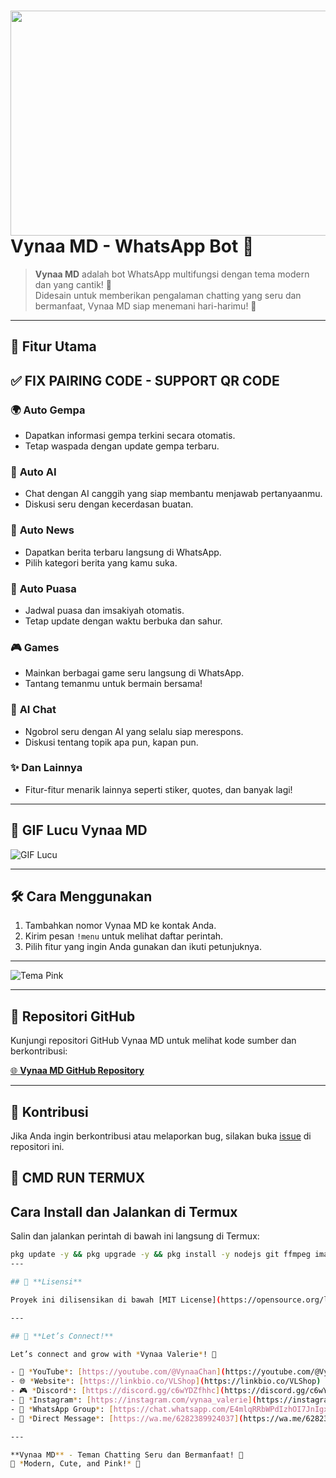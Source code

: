 # <img src="https://files.catbox.moe/ejlhec.jpg" width="640" height="360" /> Vynaa MD - WhatsApp Bot 🤖

> **Vynaa MD** adalah bot WhatsApp multifungsi dengan tema modern dan yang cantik! 🌸  
> Didesain untuk memberikan pengalaman chatting yang seru dan bermanfaat, Vynaa MD siap menemani hari-harimu! 💖

---

## 🌟 **Fitur Utama**

## ✅ FIX PAIRING CODE - SUPPORT QR CODE 

### 🌍 **Auto Gempa**
   - Dapatkan informasi gempa terkini secara otomatis.
   - Tetap waspada dengan update gempa terbaru.

### 🤖 **Auto AI**
   - Chat dengan AI canggih yang siap membantu menjawab pertanyaanmu.
   - Diskusi seru dengan kecerdasan buatan.

### 📰 **Auto News**
   - Dapatkan berita terbaru langsung di WhatsApp.
   - Pilih kategori berita yang kamu suka.

### 🕌 **Auto Puasa**
   - Jadwal puasa dan imsakiyah otomatis.
   - Tetap update dengan waktu berbuka dan sahur.

### 🎮 **Games**
   - Mainkan berbagai game seru langsung di WhatsApp.
   - Tantang temanmu untuk bermain bersama!

### 💬 **AI Chat**
   - Ngobrol seru dengan AI yang selalu siap merespons.
   - Diskusi tentang topik apa pun, kapan pun.

### ✨ **Dan Lainnya**
   - Fitur-fitur menarik lainnya seperti stiker, quotes, dan banyak lagi!

---

## 🎀 **GIF Lucu Vynaa MD**

![GIF Lucu](https://files.catbox.moe/5jvw1w.jpg)

---

## 🛠️ **Cara Menggunakan**

1. Tambahkan nomor Vynaa MD ke kontak Anda.
2. Kirim pesan `!menu` untuk melihat daftar perintah.
3. Pilih fitur yang ingin Anda gunakan dan ikuti petunjuknya.

---

![Tema Pink](https://files.catbox.moe/a1om76.jpg)

---

## 📂 **Repositori GitHub**

Kunjungi repositori GitHub Vynaa MD untuk melihat kode sumber dan berkontribusi:

[🌐 **Vynaa MD GitHub Repository**](https://github.com/VynaaValerie/VynaaMD.git)

---

## 🤝 **Kontribusi**

Jika Anda ingin berkontribusi atau melaporkan bug, silakan buka [issue](https://github.com/VynaaValerie/VynaaMD/issues) di repositori ini.


## 💞 CMD RUN TERMUX 
## Cara Install dan Jalankan di Termux

Salin dan jalankan perintah di bawah ini langsung di Termux:

```bash
pkg update -y && pkg upgrade -y && pkg install -y nodejs git ffmpeg imagemagick && git clone https://github.com/VynaaValerie/VynaaMD.git && cd VynaaMD && npm install && npm start
---

## 📜 **Lisensi**

Proyek ini dilisensikan di bawah [MIT License](https://opensource.org/licenses/MIT).

---

## 🌸 **Let’s Connect!**

Let’s connect and grow with *Vynaa Valerie*! 🎀

- 🎥 *YouTube*: [https://youtube.com/@VynaaChan](https://youtube.com/@VynaaChan)
- 🌐 *Website*: [https://linkbio.co/VLShop](https://linkbio.co/VLShop)
- 🎮 *Discord*: [https://discord.gg/c6wYDZfhhc](https://discord.gg/c6wYDZfhhc)
- 📸 *Instagram*: [https://instagram.com/vynaa_valerie](https://instagram.com/vynaa_valerie)
- 📲 *WhatsApp Group*: [https://chat.whatsapp.com/E4mlqRRbWPdIzhOI7JnIgx](https://chat.whatsapp.com/E4mlqRRbWPdIzhOI7JnIgx)
- 📩 *Direct Message*: [https://wa.me/6282389924037](https://wa.me/6282389924037)

---

**Vynaa MD** - Teman Chatting Seru dan Bermanfaat! 💖  
🎀 *Modern, Cute, and Pink!* 🌸

